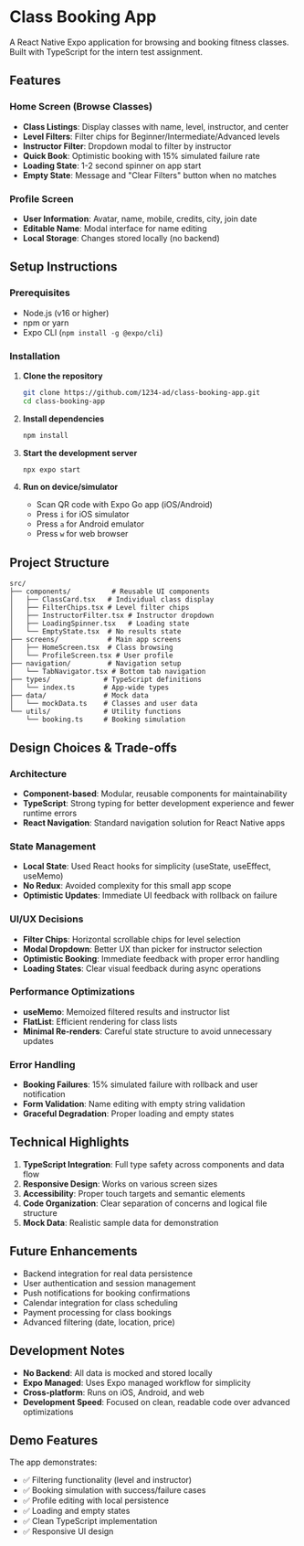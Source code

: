 # Class Booking App

A React Native Expo application for browsing and booking fitness classes. Built with TypeScript for the intern test assignment.

## Features

### Home Screen (Browse Classes)
- **Class Listings**: Display classes with name, level, instructor, and center
- **Level Filters**: Filter chips for Beginner/Intermediate/Advanced levels
- **Instructor Filter**: Dropdown modal to filter by instructor
- **Quick Book**: Optimistic booking with 15% simulated failure rate
- **Loading State**: 1-2 second spinner on app start
- **Empty State**: Message and "Clear Filters" button when no matches

### Profile Screen
- **User Information**: Avatar, name, mobile, credits, city, join date
- **Editable Name**: Modal interface for name editing
- **Local Storage**: Changes stored locally (no backend)

## Setup Instructions

### Prerequisites
- Node.js (v16 or higher)
- npm or yarn
- Expo CLI (`npm install -g @expo/cli`)

### Installation

1. **Clone the repository**
   ```bash
   git clone https://github.com/1234-ad/class-booking-app.git
   cd class-booking-app
   ```

2. **Install dependencies**
   ```bash
   npm install
   ```

3. **Start the development server**
   ```bash
   npx expo start
   ```

4. **Run on device/simulator**
   - Scan QR code with Expo Go app (iOS/Android)
   - Press `i` for iOS simulator
   - Press `a` for Android emulator
   - Press `w` for web browser

## Project Structure

```
src/
├── components/          # Reusable UI components
│   ├── ClassCard.tsx   # Individual class display
│   ├── FilterChips.tsx # Level filter chips
│   ├── InstructorFilter.tsx # Instructor dropdown
│   ├── LoadingSpinner.tsx   # Loading state
│   └── EmptyState.tsx  # No results state
├── screens/            # Main app screens
│   ├── HomeScreen.tsx  # Class browsing
│   └── ProfileScreen.tsx # User profile
├── navigation/         # Navigation setup
│   └── TabNavigator.tsx # Bottom tab navigation
├── types/             # TypeScript definitions
│   └── index.ts       # App-wide types
├── data/              # Mock data
│   └── mockData.ts    # Classes and user data
└── utils/             # Utility functions
    └── booking.ts     # Booking simulation
```

## Design Choices & Trade-offs

### Architecture
- **Component-based**: Modular, reusable components for maintainability
- **TypeScript**: Strong typing for better development experience and fewer runtime errors
- **React Navigation**: Standard navigation solution for React Native apps

### State Management
- **Local State**: Used React hooks for simplicity (useState, useEffect, useMemo)
- **No Redux**: Avoided complexity for this small app scope
- **Optimistic Updates**: Immediate UI feedback with rollback on failure

### UI/UX Decisions
- **Filter Chips**: Horizontal scrollable chips for level selection
- **Modal Dropdown**: Better UX than picker for instructor selection
- **Optimistic Booking**: Immediate feedback with proper error handling
- **Loading States**: Clear visual feedback during async operations

### Performance Optimizations
- **useMemo**: Memoized filtered results and instructor list
- **FlatList**: Efficient rendering for class lists
- **Minimal Re-renders**: Careful state structure to avoid unnecessary updates

### Error Handling
- **Booking Failures**: 15% simulated failure with rollback and user notification
- **Form Validation**: Name editing with empty string validation
- **Graceful Degradation**: Proper loading and empty states

## Technical Highlights

1. **TypeScript Integration**: Full type safety across components and data flow
2. **Responsive Design**: Works on various screen sizes
3. **Accessibility**: Proper touch targets and semantic elements
4. **Code Organization**: Clear separation of concerns and logical file structure
5. **Mock Data**: Realistic sample data for demonstration

## Future Enhancements

- Backend integration for real data persistence
- User authentication and session management
- Push notifications for booking confirmations
- Calendar integration for class scheduling
- Payment processing for class bookings
- Advanced filtering (date, location, price)

## Development Notes

- **No Backend**: All data is mocked and stored locally
- **Expo Managed**: Uses Expo managed workflow for simplicity
- **Cross-platform**: Runs on iOS, Android, and web
- **Development Speed**: Focused on clean, readable code over advanced optimizations

## Demo Features

The app demonstrates:
- ✅ Filtering functionality (level and instructor)
- ✅ Booking simulation with success/failure cases
- ✅ Profile editing with local persistence
- ✅ Loading and empty states
- ✅ Clean TypeScript implementation
- ✅ Responsive UI design